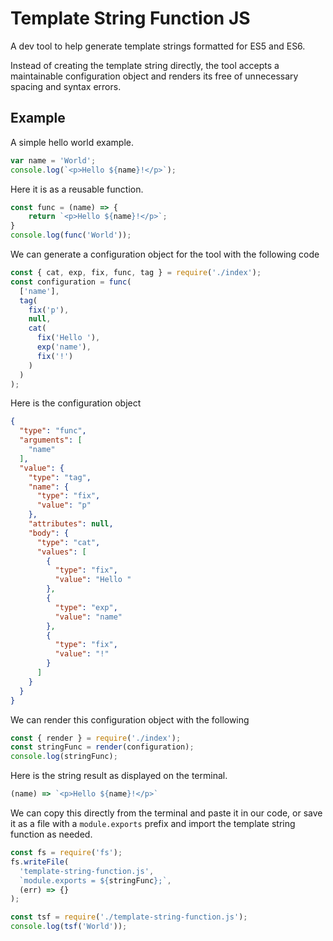 # Template String Function JS

A dev tool to help generate template strings formatted for ES5 and ES6.

Instead of creating the template string directly, the tool accepts a maintainable configuration object and renders its free of unnecessary spacing and syntax errors.

## Example

A simple hello world example.

``` JavaScript
var name = 'World';
console.log(`<p>Hello ${name}!</p>`);
```

Here it is as a reusable function.

```JavaScript
const func = (name) => {
	return `<p>Hello ${name}!</p>`;
}
console.log(func('World'));
```

We can generate a configuration object for the tool with the following code

```JavaScript
const { cat, exp, fix, func, tag } = require('./index');
const configuration = func(
  ['name'],
  tag(
    fix('p'),
    null,
    cat(
      fix('Hello '),
      exp('name'),
      fix('!')
    )
  )
);
```

Here is the configuration object

```JSON
{
  "type": "func",
  "arguments": [
    "name"
  ],
  "value": {
    "type": "tag",
    "name": {
      "type": "fix",
      "value": "p"
    },
    "attributes": null,
    "body": {
      "type": "cat",
      "values": [
        {
          "type": "fix",
          "value": "Hello "
        },
        {
          "type": "exp",
          "value": "name"
        },
        {
          "type": "fix",
          "value": "!"
        }
      ]
    }
  }
}
```

We can render this configuration object with the following

```JavaScript
const { render } = require('./index');
const stringFunc = render(configuration);
console.log(stringFunc);
```

Here is the string result as displayed on the terminal.

```JavaScript
(name) => `<p>Hello ${name}!</p>`
```

We can copy this directly from the terminal and paste it in our code, or save it as a file with a `module.exports` prefix and import the template string function as needed.

```JavaScript
const fs = require('fs');
fs.writeFile(
  'template-string-function.js',
  `module.exports = ${stringFunc};`,
  (err) => {}
);
```

```JavaScript
const tsf = require('./template-string-function.js');
console.log(tsf('World'));
```
